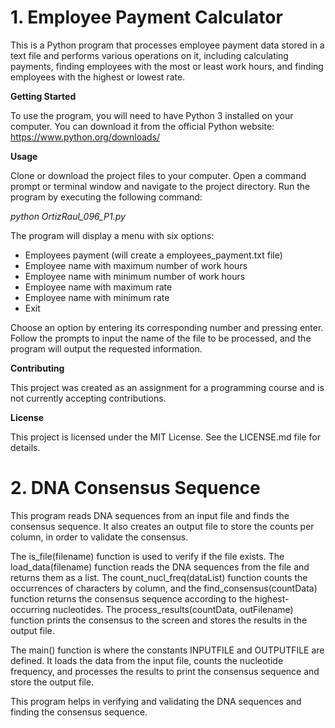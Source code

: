 # 1. Employee Payment Calculator

This is a Python program that processes employee payment data stored in a text file and performs various operations on it, including calculating payments, finding employees with the most or least work hours, and finding employees with the highest or lowest rate.

**Getting Started**

To use the program, you will need to have Python 3 installed on your computer. You can download it from the official Python website: https://www.python.org/downloads/

**Usage**

Clone or download the project files to your computer.
Open a command prompt or terminal window and navigate to the project directory.
Run the program by executing the following command:

*python OrtizRaul_096_P1.py*

The program will display a menu with six options:
- Employees payment (will create a employees_payment.txt file)
- Employee name with maximum number of work hours
- Employee name with minimum number of work hours
- Employee name with maximum rate
- Employee name with minimum rate
- Exit

Choose an option by entering its corresponding number and pressing enter.
Follow the prompts to input the name of the file to be processed, and the program will output the requested information.

**Contributing**

This project was created as an assignment for a programming course and is not currently accepting contributions.

**License**

This project is licensed under the MIT License. See the LICENSE.md file for details.

# 2. DNA Consensus Sequence

This program reads DNA sequences from an input file and finds the consensus sequence. It also creates an output file to store the counts per column, in order to validate the consensus.

The is_file(filename) function is used to verify if the file exists. The load_data(filename) function reads the DNA sequences from the file and returns them as a list. The count_nucl_freq(dataList) function counts the occurrences of characters by column, and the find_consensus(countData) function returns the consensus sequence according to the highest-occurring nucleotides. The process_results(countData, outFilename) function prints the consensus to the screen and stores the results in the output file.

The main() function is where the constants INPUTFILE and OUTPUTFILE are defined. It loads the data from the input file, counts the nucleotide frequency, and processes the results to print the consensus sequence and store the output file.

This program helps in verifying and validating the DNA sequences and finding the consensus sequence.